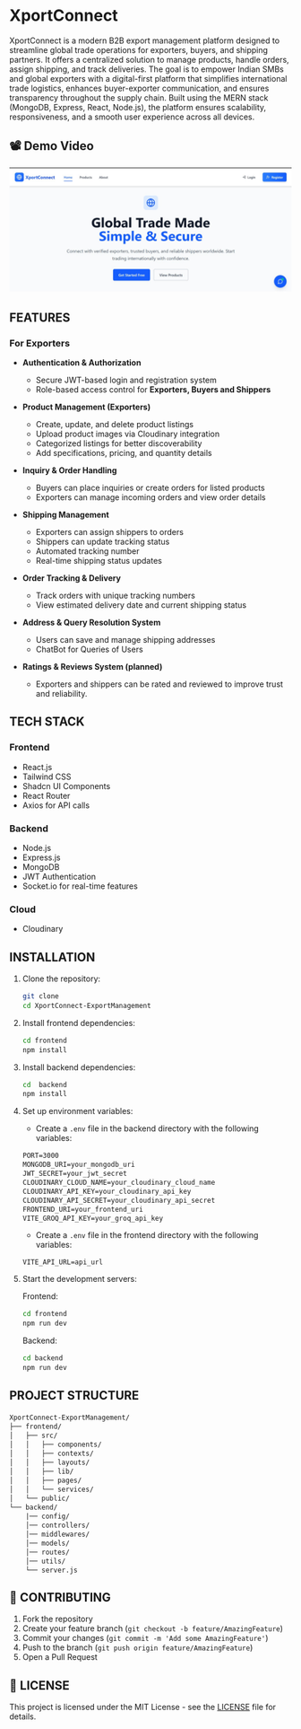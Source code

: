﻿# XportConnect

XportConnect is a modern B2B export management platform designed to streamline global trade operations for exporters, buyers, and shipping partners. It offers a centralized solution to manage products, handle orders, assign shipping, and track deliveries.
The goal is to empower Indian SMBs and global exporters with a digital-first platform that simplifies international trade logistics, enhances buyer-exporter communication, and ensures transparency throughout the supply chain.
Built using the MERN stack (MongoDB, Express, React, Node.js), the platform ensures scalability, responsiveness, and a smooth user experience across all devices.

## 📽 Demo Video

[![Watch the demo](./frontend/src/assets/demo-thumnail.jpg)](https://www.youtube.com/watch?v=crqWGGTHnxA)

## FEATURES

### For Exporters
- **Authentication & Authorization**
  - Secure JWT-based login and registration system
  - Role-based access control for **Exporters, Buyers and Shippers**

- **Product Management (Exporters)**
  - Create, update, and delete product listings
  - Upload product images via Cloudinary integration
  - Categorized listings for better discoverability
  - Add specifications, pricing, and quantity details

- **Inquiry & Order Handling**
  - Buyers can place inquiries or create orders for listed products
  - Exporters can manage incoming orders and view order details

- **Shipping Management**
  - Exporters can assign shippers to orders
  - Shippers can update tracking status
  - Automated tracking number
  - Real-time shipping status updates

- **Order Tracking & Delivery**
  - Track orders with unique tracking numbers
  - View estimated delivery date and current shipping status

- **Address & Query Resolution System**
  - Users can save and manage shipping addresses
  - ChatBot for Queries of Users

- **Ratings & Reviews System (planned)**
  - Exporters and shippers can be rated and reviewed to improve trust and reliability.

## TECH STACK

### Frontend
- React.js
- Tailwind CSS
- Shadcn UI Components
- React Router
- Axios for API calls

### Backend
- Node.js
- Express.js
- MongoDB
- JWT Authentication
- Socket.io for real-time features

### Cloud
- Cloudinary

## INSTALLATION

1. Clone the repository:
   ```bash
   git clone 
   cd XportConnect-ExportManagement
   ```

2. Install frontend dependencies:
   ```bash
   cd frontend
   npm install
   ```

3. Install backend dependencies:
   ```bash
   cd  backend
   npm install
   ```

4. Set up environment variables:
   - Create a `.env` file in the backend directory with the following variables:
   ```env
   PORT=3000
   MONGODB_URI=your_mongodb_uri
   JWT_SECRET=your_jwt_secret
   CLOUDINARY_CLOUD_NAME=your_cloudinary_cloud_name
   CLOUDINARY_API_KEY=your_cloudinary_api_key
   CLOUDINARY_API_SECRET=your_cloudinary_api_secret
   FRONTEND_URI=your_frontend_uri
   VITE_GROQ_API_KEY=your_groq_api_key
   ```

   - Create a `.env` file in the frontend directory with the following variables:
   ```env
   VITE_API_URL=api_url
   ```

5. Start the development servers:

   Frontend:
   ```bash
   cd frontend
   npm run dev
   ```

   Backend:
   ```bash
   cd backend
   npm run dev
   ```

## PROJECT STRUCTURE

```
XportConnect-ExportManagement/
├── frontend/
│   ├── src/
│   │   ├── components/
│   │   ├── contexts/
│   │   ├── layouts/
│   │   ├── lib/
│   │   ├── pages/
│   │   └── services/
│   └── public/
└── backend/
    |── config/
    │── controllers/
    │── middlewares/
    │── models/
    │── routes/
    │── utils/
    └── server.js
```
<!-- ## 📝 API Documentation

API documentation is available at `/api-docs` when running the backend server. -->

## 🤝 CONTRIBUTING

1. Fork the repository
2. Create your feature branch (`git checkout -b feature/AmazingFeature`)
3. Commit your changes (`git commit -m 'Add some AmazingFeature'`)
4. Push to the branch (`git push origin feature/AmazingFeature`)
5. Open a Pull Request

## 📄 LICENSE

This project is licensed under the MIT License - see the [LICENSE](./LICENSE) file for details.

